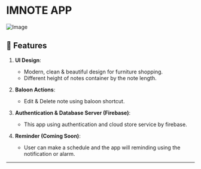 # IMNOTE APP
![Image](https://github.com/user-attachments/assets/c490a438-0c50-4fbc-8e58-1f90b62c1e0e)

## 📱 Features
1. **UI Design**:
   - Modern, clean & beautiful design for furniture shopping.
   - Different height of notes container by the note length.

2. **Baloon Actions**:
   - Edit & Delete note using baloon shortcut.

3. **Authentication & Database Server (Firebase)**:
   - This app using authentication and cloud store service by firebase.

4. **Reminder (Coming Soon)**:
   - User can make a schedule and the app will reminding using the notification or alarm.
---
